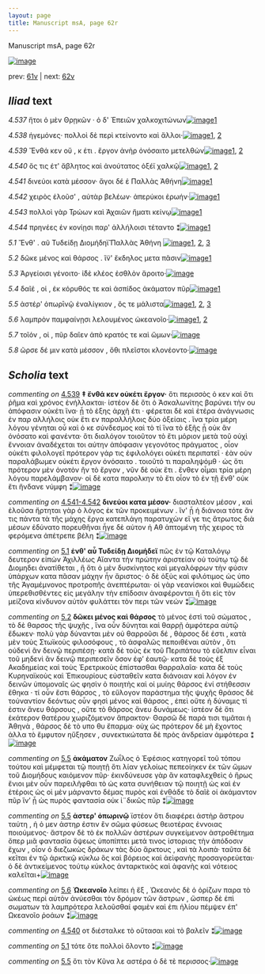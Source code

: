 ```yaml
---
layout: page
title: Manuscript msA, page 62r
---
```


Manuscript msA, page 62r

[![image](http://www.homermultitext.org/iipsrv?OBJ=IIP,1.0&FIF=/project/homer/pyramidal/deepzoom/hmt/vaimg/2017a/VA062RN_0063.tif&WID=100&CVT=JPEG)](http://www.homermultitext.org/ict2/?urn=urn:cite2:hmt:vaimg.2017a:VA062RN_0063)

prev:  [61v](../61v) | next:  [62v](../62v)

## *Iliad* text

*4.537* <a id="4.537"/> ἤτοι ὁ μὲν Θρῃκῶν · ὁ δ' Ἐπειῶν χαλκοχιτώνων[![image](http://www.homermultitext.org/iipsrv?OBJ=IIP,1.0&FIF=/project/homer/pyramidal/deepzoom/hmt/vaimg/2017a/VA062RN_0063.tif&RGN=0.1812,0.2186,0.4154,0.0346&WID=1000&CVT=JPEG)](http://www.homermultitext.org/ict2/?urn=urn:cite2:hmt:vaimg.2017a:VA062RN_0063@0.1812,0.2186,0.4154,0.0346)[1](#msA_4.784)

*4.538* <a id="4.538"/> ἡγεμόνες· πολλοὶ δὲ περὶ κτείνοντο καὶ ἄλλοι·[![image](http://www.homermultitext.org/iipsrv?OBJ=IIP,1.0&FIF=/project/homer/pyramidal/deepzoom/hmt/vaimg/2017a/VA062RN_0063.tif&RGN=0.1832,0.2404,0.4094,0.0308&WID=1000&CVT=JPEG)](http://www.homermultitext.org/ict2/?urn=urn:cite2:hmt:vaimg.2017a:VA062RN_0063@0.1832,0.2404,0.4094,0.0308)[1](#msAim_4.885), [2](#msA_4.784)

*4.539* <a id="4.539"/> Ἔνθά κεν οὔ , κ έτι . ἔργον ἀνὴρ ὀνόσαιτο μετελθὼν[![image](http://www.homermultitext.org/iipsrv?OBJ=IIP,1.0&FIF=/project/homer/pyramidal/deepzoom/hmt/vaimg/2017a/VA062RN_0063.tif&RGN=0.1712,0.26,0.4484,0.0323&WID=1000&CVT=JPEG)](http://www.homermultitext.org/ict2/?urn=urn:cite2:hmt:vaimg.2017a:VA062RN_0063@0.1712,0.26,0.4484,0.0323)[1](#msA_4.784), [2](#msA_4.780)

*4.540* <a id="4.540"/> ὅς τις έτ' ἄβλητος καὶ ἀνούτατος ὀξέϊ χαλκῷ[![image](http://www.homermultitext.org/iipsrv?OBJ=IIP,1.0&FIF=/project/homer/pyramidal/deepzoom/hmt/vaimg/2017a/VA062RN_0063.tif&RGN=0.1712,0.2795,0.4344,0.0323&WID=1000&CVT=JPEG)](http://www.homermultitext.org/ict2/?urn=urn:cite2:hmt:vaimg.2017a:VA062RN_0063@0.1712,0.2795,0.4344,0.0323)[1](#msA_4.784), [2](#msAint_4.782)

*4.541* <a id="4.541"/> δινεύοι κατὰ μέσσον· ἄγοι δέ ἑ Παλλὰς Ἀθήνη[![image](http://www.homermultitext.org/iipsrv?OBJ=IIP,1.0&FIF=/project/homer/pyramidal/deepzoom/hmt/vaimg/2017a/VA062RN_0063.tif&RGN=0.1822,0.3013,0.4254,0.0308&WID=1000&CVT=JPEG)](http://www.homermultitext.org/ict2/?urn=urn:cite2:hmt:vaimg.2017a:VA062RN_0063@0.1822,0.3013,0.4254,0.0308)[1](#msA_4.784)

*4.542* <a id="4.542"/> χειρὸς ἑλοῦσ' , αὐτὰρ βελέων· ἀπερύκοι ἐρωήν·[![image](http://www.homermultitext.org/iipsrv?OBJ=IIP,1.0&FIF=/project/homer/pyramidal/deepzoom/hmt/vaimg/2017a/VA062RN_0063.tif&RGN=0.1822,0.3186,0.4344,0.0308&WID=1000&CVT=JPEG)](http://www.homermultitext.org/ict2/?urn=urn:cite2:hmt:vaimg.2017a:VA062RN_0063@0.1822,0.3186,0.4344,0.0308)[1](#msA_4.784)

*4.543* <a id="4.543"/> πολλοὶ γὰρ Τρώων καὶ Ἀχαιῶν ἤματι κείνῳ[![image](http://www.homermultitext.org/iipsrv?OBJ=IIP,1.0&FIF=/project/homer/pyramidal/deepzoom/hmt/vaimg/2017a/VA062RN_0063.tif&RGN=0.1852,0.3366,0.4124,0.0308&WID=1000&CVT=JPEG)](http://www.homermultitext.org/ict2/?urn=urn:cite2:hmt:vaimg.2017a:VA062RN_0063@0.1852,0.3366,0.4124,0.0308)[1](#msA_4.784)

*4.544* <a id="4.544"/> πρηνέες ἐν κονίῃσι παρ' ἀλλήλοισι τέταντο ⁑[![image](http://www.homermultitext.org/iipsrv?OBJ=IIP,1.0&FIF=/project/homer/pyramidal/deepzoom/hmt/vaimg/2017a/VA062RN_0063.tif&RGN=0.1822,0.3561,0.4354,0.0331&WID=1000&CVT=JPEG)](http://www.homermultitext.org/ict2/?urn=urn:cite2:hmt:vaimg.2017a:VA062RN_0063@0.1822,0.3561,0.4354,0.0331)[1](#msA_4.784)

*5.1* <a id="5.1"/> Ἔνθ' . αῦ Τυδείδῃ 						Διομήδηϊ̆ 					 Παλλὰς Ἀθήνη 				[![image](http://www.homermultitext.org/iipsrv?OBJ=IIP,1.0&FIF=/project/homer/pyramidal/deepzoom/hmt/vaimg/2017a/VA062RN_0063.tif&RGN=0.093,0.5071,0.48,0.0977&WID=1000&CVT=JPEG)](http://www.homermultitext.org/ict2/?urn=urn:cite2:hmt:vaimg.2017a:VA062RN_0063@0.093,0.5071,0.48,0.0977)[1](#msAil_5.5033), [2](#msA_5.1000), [3](#msAint_5.6000)

*5.2* <a id="5.2"/> δῶκε μένος καὶ θάρσος . ἵ̈ν' ἔκδηλος μετα πᾶσιν[![image](http://www.homermultitext.org/iipsrv?OBJ=IIP,1.0&FIF=/project/homer/pyramidal/deepzoom/hmt/vaimg/2017a/VA062RN_0063.tif&RGN=0.182,0.568,0.43,0.0285&WID=1000&CVT=JPEG)](http://www.homermultitext.org/ict2/?urn=urn:cite2:hmt:vaimg.2017a:VA062RN_0063@0.182,0.568,0.43,0.0285)[1](#msA_5.1001)

*5.3* <a id="5.3"/> Ἀργείοισι γένοιτο· 					ἰ̈δὲ κλέος ἐσθλὸν ἄροιτο·[![image](http://www.homermultitext.org/iipsrv?OBJ=IIP,1.0&FIF=/project/homer/pyramidal/deepzoom/hmt/vaimg/2017a/VA062RN_0063.tif&RGN=0.184,0.5845,0.385,0.0301&WID=1000&CVT=JPEG)](http://www.homermultitext.org/ict2/?urn=urn:cite2:hmt:vaimg.2017a:VA062RN_0063@0.184,0.5845,0.385,0.0301)

*5.4* <a id="5.4"/> δαῖέ , οἱ , ἐκ κόρυθός τε καὶ ἀσπίδος ἀκάματον πῦρ[![image](http://www.homermultitext.org/iipsrv?OBJ=IIP,1.0&FIF=/project/homer/pyramidal/deepzoom/hmt/vaimg/2017a/VA062RN_0063.tif&RGN=0.179,0.6026,0.434,0.0331&WID=1000&CVT=JPEG)](http://www.homermultitext.org/ict2/?urn=urn:cite2:hmt:vaimg.2017a:VA062RN_0063@0.179,0.6026,0.434,0.0331)[1](#msA_5.1002)

*5.5* <a id="5.5"/> ἀστέρ' ὀπωρῑνῷ ἐναλίγκιον , ὅς τε μάλιστα[![image](http://www.homermultitext.org/iipsrv?OBJ=IIP,1.0&FIF=/project/homer/pyramidal/deepzoom/hmt/vaimg/2017a/VA062RN_0063.tif&RGN=0.171,0.6236,0.401,0.0323&WID=1000&CVT=JPEG)](http://www.homermultitext.org/ict2/?urn=urn:cite2:hmt:vaimg.2017a:VA062RN_0063@0.171,0.6236,0.401,0.0323)[1](#msA_5.1004), [2](#msA_5.1003), [3](#msAint_5.6001)

*5.6* <a id="5.6"/> λαμπρὸν παμφαίνῃσι λελουμένος ὠκεανοῖο·[![image](http://www.homermultitext.org/iipsrv?OBJ=IIP,1.0&FIF=/project/homer/pyramidal/deepzoom/hmt/vaimg/2017a/VA062RN_0063.tif&RGN=0.166,0.6431,0.44,0.0323&WID=1000&CVT=JPEG)](http://www.homermultitext.org/ict2/?urn=urn:cite2:hmt:vaimg.2017a:VA062RN_0063@0.166,0.6431,0.44,0.0323)[1](#msAint_5.6002), [2](#msA_5.1005)

*5.7* <a id="5.7"/> τοῖόν , οἱ , πῦρ δαῖεν ἀπὸ κρατός τε καὶ ὤμων·[![image](http://www.homermultitext.org/iipsrv?OBJ=IIP,1.0&FIF=/project/homer/pyramidal/deepzoom/hmt/vaimg/2017a/VA062RN_0063.tif&RGN=0.176,0.6627,0.419,0.0331&WID=1000&CVT=JPEG)](http://www.homermultitext.org/ict2/?urn=urn:cite2:hmt:vaimg.2017a:VA062RN_0063@0.176,0.6627,0.419,0.0331)

*5.8* <a id="5.8"/> ῶρσε δέ μιν κατὰ μέσσον , ὅθι πλεῖστοι κλονέοντο·[![image](http://www.homermultitext.org/iipsrv?OBJ=IIP,1.0&FIF=/project/homer/pyramidal/deepzoom/hmt/vaimg/2017a/VA062RN_0063.tif&RGN=0.178,0.6829,0.433,0.0331&WID=1000&CVT=JPEG)](http://www.homermultitext.org/ict2/?urn=urn:cite2:hmt:vaimg.2017a:VA062RN_0063@0.178,0.6829,0.433,0.0331)

## *Scholia* text

*commenting on* [4.539](#4.539)  <a id="msA_4.780"/> **‡ ἔνθά κεν οὐκέτι ἔργον·** ὅτι περισσὸς ὁ κεν καὶ ὅτι ῥῆμα καὶ χρόνος ἐνήλλακται· ἱστέον δὲ ὅτι ὁ Ἀσκαλωνίτης βαρύνει τὴν ου ἀπόφασιν οὐκέτι ἵνα· ᾗ τὸ ἑξης ἀρχῆ έτι · φέρεται δὲ καὶ ἑτέρα ἀνάγνωσις ἐν παρ αλλήλοις οὐκ ἔτι εν παραλλήλοις δύο ὀξείαις . ἵνα τρία μέρη λόγου γένηται οὗ καὶ ὁ κε σύνδεσμος καὶ τὸ τί ἵνα τὸ ἑξῆς ᾖ οὐκ ἂν ὀνόσατο καὶ φανέντα· ὅτι διαλόγον τοιοῦτον τὸ ἔτι μόριον μετὰ τοῦ οὐχὶ ἔννοιαν ἀναδέχεται τοι αύτην ἀπόφασιν γεγονότος πράγματος , οἷον οὐκέτι φιλολογεῖ πρότερον γάρ τις ἐφιλολόγει οὐκέτι περιπατεῖ · ἐὰν οὐν παραλάβωμεν οὐκέτι ἔργον ὀνόσαιτο . τοιοῦτό τι παραληψόμθ · ὡς ὅτι πρότερον μὲν ὀνοτὸν ἢν τὸ ἔργον , νῦν δὲ οὐκ ἔτι . ἔνθεν οἶμαι τρία μέρη λόγου παρελάμβανον· οἱ δὲ κατα παρολκην τὸ ἔτι οἷον τὸ ἐν τῇ ἔνθ' οὐκ ἔτι ἥνδανε νύμφη ⁑[![image](http://www.homermultitext.org/iipsrv?OBJ=IIP,1.0&FIF=/project/homer/pyramidal/deepzoom/hmt/vaimg/2017a/VA062RN_0063.tif&RGN=0.16635962,0.11106501,0.64719971,0.09128631&WID=1000&CVT=JPEG)](http://www.homermultitext.org/ict2/?urn=urn:cite2:hmt:vaimg.2017a:VA062RN_0063@0.16635962,0.11106501,0.64719971,0.09128631)

*commenting on* [4.541-4.542](#4.541-4.542)  <a id="msA_4.783"/> **δινεύοι κατα μέσον·** διασταλτέον μέσον , καὶ ἑλοῦσα ἤρτηται γὰρ ὁ λόγος ἐκ τῶν προκειμένων . ἵν' ᾖ ἡ διάνοια τότε ἄν τις πάντα τὰ τῆς μάχης ἔργα κατεπλάγη παρατυχὼν εἴ γε τις ἄτρωτος διὰ μέσων ἐδύνατο πορευθῆναι ἦγε δὲ αὐτον ἡ Αθ ἁπτομένη τῆς χειρος τὰ φερόμενα ἀπέτρεπε βέλη ⁑[![image](http://www.homermultitext.org/iipsrv?OBJ=IIP,1.0&FIF=/project/homer/pyramidal/deepzoom/hmt/vaimg/2017a/VA062RN_0063.tif&RGN=0.16912307,0.19073306,0.64664702,0.04813278&WID=1000&CVT=JPEG)](http://www.homermultitext.org/ict2/?urn=urn:cite2:hmt:vaimg.2017a:VA062RN_0063@0.16912307,0.19073306,0.64664702,0.04813278)

*commenting on* [5.1](#5.1)  <a id="msA_5.1000"/> **ἐνθ' αὖ Τυδείδῃ Διομήδεϊ** πῶς ἐν τῷ Καταλόγῳ δευτερον εἰπὼν Ἀχιλλέως Αἴαντα τὴν πρώτην ἀριστείαν οὐ τούτῳ τῷ δὲ Διομηδει ἀνατίθεται , ἢ ὅτι ὁ μὲν δυσκίνητος καὶ μεγαλόφρων τὴν φύσιν ὑπάρχων κατα πᾶσαν μάχην ἧν ἄριστος· ὁ δὲ ὀξὺς καὶ φιλότιμος ὡς ὑπο τῆς Ἀγαμέμνονος προτροπῆς ἀνεπτέρωται· οἱ γὰρ νεανίσκοι καὶ θυμώδεις ὑπερεθισθέντες εἰς μεγάλην τὴν επίδοσιν ἀναφέρονται ἢ ὅτι εἰς τὸν μείζονα κίνδυνον αὐτὸν φυλάττει τὸν περι τῶν νεών ⁑[![image](http://www.homermultitext.org/iipsrv?OBJ=IIP,1.0&FIF=/project/homer/pyramidal/deepzoom/hmt/vaimg/2017a/VA062RN_0063.tif&RGN=0.61643331,0.24674965,0.21039057,0.13001383&WID=1000&CVT=JPEG)](http://www.homermultitext.org/ict2/?urn=urn:cite2:hmt:vaimg.2017a:VA062RN_0063@0.61643331,0.24674965,0.21039057,0.13001383)

*commenting on* [5.2](#5.2)  <a id="msA_5.1001"/> **δῶκει μένος καὶ θάρσος** τὸ μένος ἐστὶ τοῦ σώματος , τὸ δὲ θαρσος τῆς ψυχῆς , ἵνα οὖν δύνηται καὶ θαρρῇ ἀμφότερα αὐτῷ ἔδωκεν· πολὺ γὰρ δύνανται μὲν οὐ θαρροῦσι δέ , θάρσος δέ ἐστι , κατὰ μὲν τοὺς Στωϊκοὺς φιλοσόφους , τὸ ἀσφαλῶς πεποιθέναι αὐτὸν , ὅτι οὐδενὶ ἂν δεινῷ περιπέσῃ· κατὰ δὲ τοὺς ἐκ τοῦ Περιπάτου τὸ εὔελπιν εἶναι τοῦ μηδενὶ ἂν δεινῷ περιπεσεῖν ὅσον ἐφ’ ἑαυτῷ· κατα δὲ τοὺς ἐξ Ακαδημείας καὶ τοὺς Ἐρετρικοὺς ἐπίστασθαι θαρραλαῖα· κατα δὲ τοὺς Κυρηναϊκοὺς καὶ Ἐπικουρίους εὐσταθεῖν κατα διάνοιαν καὶ λόγον ἐν δεινῶν ὑπομοναῖς ὡς φησὶν ὁ ποιητὴς καὶ οἱ μυίης θάρσος ἐνί στήθεσσιν ἔθηκα · τί οὖν ἔστι θάρσος , τὸ εὔλογον παράστημα τῆς ψυχῆς θράσος δὲ τοὐναντίον δεόντως οὖν φησὶ μένος καὶ θάρσος , ἐπεὶ οὔτε ἡ δύναμις τί ἐστιν ἄνευ θάρσους , οὔτε τὸ θάρσος ἄνευ δυνάμεως· ἱστέον δὲ ὅτι ἑκάτερον θατέρου χωριζόμενον ἄπρακτον· Θαρσῶ δὲ παρά τισι τιμᾶται ἡ Ἀθηνὰ , θάρσος δὲ τὸ υπο θυ ἔπαρμα· οὐχ ὡς πρότερον δὲ μὴ ἔχοντος ἀλλα τὸ ἔμφυτον ηὔξησεν , συνεκτικώτατα δὲ πρὸς ἀνδρείαν ἀμφότερα ⁑[![image](http://www.homermultitext.org/iipsrv?OBJ=IIP,1.0&FIF=/project/homer/pyramidal/deepzoom/hmt/vaimg/2017a/VA062RN_0063.tif&RGN=0.60243183,0.37399723,0.21960206,0.31452282&WID=1000&CVT=JPEG)](http://www.homermultitext.org/ict2/?urn=urn:cite2:hmt:vaimg.2017a:VA062RN_0063@0.60243183,0.37399723,0.21960206,0.31452282)

*commenting on* [5.5](#5.5)  <a id="msA_5.1003"/> **ἀκάματον** Ζωῗλος ὁ Ἐφέσιος κατηγορεῖ τοῦ τόπου τούτου καὶ μέμφεται τῷ ποιητῇ ὅτι λίαν γελοίως πεπεοίηκεν ἐκ τῶν ὤμων τοῦ Διομήδους καιόμενον πῦρ· ἐκινδύνευσε γὰρ ἂν καταφλεχθεὶς ὁ ἥρως ἔνιοι μὲν οὖν παρειλῆφθαι τὸ ὡς κατα συνήθειαν τῷ ποιητῇ ὡς καὶ ἐν ἑτέροις ὡς οἱ μὲν μάρναντο δέμας πυρὸς καὶ ἐνθάδε τὸ δαῖὲ οί ἀκάμαντον πῦρ ἵν’ ᾖ ὡς πυρὸς φαντασία οὐκ ἰ¨δικῶς πῦρ ⁑[![image](http://www.homermultitext.org/iipsrv?OBJ=IIP,1.0&FIF=/project/homer/pyramidal/deepzoom/hmt/vaimg/2017a/VA062RN_0063.tif&RGN=0.16433309,0.72005533,0.64885777,0.05919779&WID=1000&CVT=JPEG)](http://www.homermultitext.org/ict2/?urn=urn:cite2:hmt:vaimg.2017a:VA062RN_0063@0.16433309,0.72005533,0.64885777,0.05919779)

*commenting on* [5.5](#5.5)  <a id="msA_5.1004"/> **ἀστερ' ὀπωρινῷ** ϊστέον ὅτι διαφέρει ἀστὴρ ἄστρου ταύτη , ἠ ὁ μεν ἀστηρ ἐστιν ἓν σῶμα φύσεως θειοτέρας ἐννοιας ποιούμενος· ἄστρον δὲ τὸ ἐκ πολλῶν ἀστέρων συγκείμενον ἀστροθέτημα ὅπερ μιᾶ φαντασία ὄψεως ὑποπίπτει μετά τινος ἱστοριας τὴν ἀπόδοσιν ἔχων , οἶον ὁ διεζωκὼς δράκων τὰς δύο ἄρκτους , καὶ τὰ λοιπὰ· ταῦτα δὲ κεῖται ἐν τῷ ἀρκτικῷ κύκλω ὃς καὶ βόρειος καὶ ἀεὶφανὴς προσαγορεύεται· ὁ δὲ ἀντικείμενος τούτῳ κύκλος ἀνταρκτικὸς καὶ ἀφανὴς καὶ νότειος καλεῖται+[![image](http://www.homermultitext.org/iipsrv?OBJ=IIP,1.0&FIF=/project/homer/pyramidal/deepzoom/hmt/vaimg/2017a/VA062RN_0063.tif&RGN=0.15180545,0.77427386,0.66470155,0.06058091&WID=1000&CVT=JPEG)](http://www.homermultitext.org/ict2/?urn=urn:cite2:hmt:vaimg.2017a:VA062RN_0063@0.15180545,0.77427386,0.66470155,0.06058091)

*commenting on* [5.6](#5.6)  <a id="msA_5.1005"/> **Ὠκεανοῖο** λείπει ἡ ἕξ , Ὠκεανὸς δὲ ὁ ὀρίζων παρα τὸ ὠκέως περὶ αὐτὸν ἀνύεσθαι τὸν δρόμον τῶν ἄστρων , ὥσπερ δὲ ἐπὶ σωματων τὰ λαμπρότερα λελοῦσθαί φαμὲν καὶ ἐπι ἡλίου πέμψεν ἐπ' Ωκεανοῖο ῥοάων ⁑[![image](http://www.homermultitext.org/iipsrv?OBJ=IIP,1.0&FIF=/project/homer/pyramidal/deepzoom/hmt/vaimg/2017a/VA062RN_0063.tif&RGN=0.17096536,0.81853389,0.66654385,0.04508990&WID=1000&CVT=JPEG)](http://www.homermultitext.org/ict2/?urn=urn:cite2:hmt:vaimg.2017a:VA062RN_0063@0.17096536,0.81853389,0.66654385,0.04508990)

*commenting on* [4.540](#4.540)  <a id="msAint_4.782.comment"/> οτ διέσταλκε τὸ οὔτασαι καὶ τὸ βαλεῖν ⁑[![image](http://www.homermultitext.org/iipsrv?OBJ=IIP,1.0&FIF=/project/homer/pyramidal/deepzoom/hmt/vaimg/2017a/VA062RN_0063.tif&RGN=0.12988209,0.28769018,0.04918939,0.02738589&WID=1000&CVT=JPEG)](http://www.homermultitext.org/ict2/?urn=urn:cite2:hmt:vaimg.2017a:VA062RN_0063@0.12988209,0.28769018,0.04918939,0.02738589)

*commenting on* [5.1](#5.1)  <a id="msAint_5.6000.comment"/> τότε ὅτε πολλοὶ ὄλοντο ⁑[![image](http://www.homermultitext.org/iipsrv?OBJ=IIP,1.0&FIF=/project/homer/pyramidal/deepzoom/hmt/vaimg/2017a/VA062RN_0063.tif&RGN=0.08142962,0.53139696,0.02100221,0.04536653&WID=1000&CVT=JPEG)](http://www.homermultitext.org/ict2/?urn=urn:cite2:hmt:vaimg.2017a:VA062RN_0063@0.08142962,0.53139696,0.02100221,0.04536653)

*commenting on* [5.5](#5.5)  <a id="msAint_5.6001.comment"/> ὅτι τὸν Κῦνα λε αστέρα ὁ δὲ τὲ περισσος·[![image](http://www.homermultitext.org/iipsrv?OBJ=IIP,1.0&FIF=/project/homer/pyramidal/deepzoom/hmt/vaimg/2017a/VA062RN_0063.tif&RGN=0.11422255,0.62876902,0.06263817,0.02213001&WID=1000&CVT=JPEG)](http://www.homermultitext.org/ict2/?urn=urn:cite2:hmt:vaimg.2017a:VA062RN_0063@0.11422255,0.62876902,0.06263817,0.02213001)